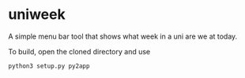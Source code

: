 # uniweek

A simple menu bar tool that shows what week in a uni are we at today.

To build, open the cloned directory and use

```sh
python3 setup.py py2app
```